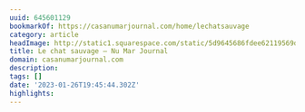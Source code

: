 ```yaml
---
uuid: 645601129
bookmarkOf: https://casanumarjournal.com/home/lechatsauvage
category: article
headImage: http://static1.squarespace.com/static/5d9645686fdee62119569dec/5da462722d11583e99b2ba77/605f2b63b721401f99db1fe1/1616940233107/robinfalxa_casanumar_flotsbleus-29jan_tl_09353.JPG?format=1500w
title: Le chat sauvage — Nu Mar Journal
domain: casanumarjournal.com
description: 
tags: []
date: '2023-01-26T19:45:44.302Z'
highlights: 
---
```



